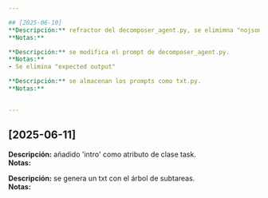 ```yaml
---

## [2025-06-10]
**Descripción:** refractor del decomposer_agent.py, se elimimna "nojson".  
**Notas:**  

**Descripción:** se modifica el prompt de decomposer_agent.py.  
**Notas:**
- Se elimina "expected output"

**Descripción:** se almacenan los prompts como txt.py.  
**Notas:**


---
```


## [2025-06-11]
**Descripción:** añadido 'intro' como atributo de clase task.  
**Notas:**  

**Descripción:** se genera un txt con el árbol de subtareas.  
**Notas:**
